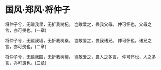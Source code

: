# 国风·郑风·将仲子

将仲子兮，无踰我里，无折我树杞。
岂敢爱之，畏我父母。
仲可怀也，父母之言，亦可畏也。(一章)

将仲子兮，无踰我墙，无折我树桑。
岂敢爱之，畏我诸兄。
仲可怀也，诸兄之言，亦可畏也。(二章)

将仲子兮，无踰我园，无折我树檀。
岂敢爱之，畏人之多言。
仲可怀也，人之多言，亦可畏也。(三章)

